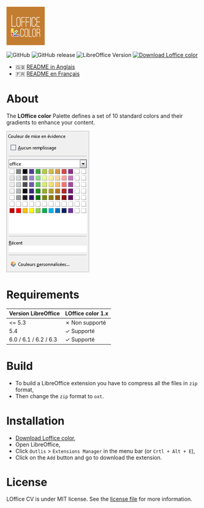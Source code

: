 ![Logo LOffice color](/Assets/logo.png)

![GitHub](https://img.shields.io/github/license/noelma/loffice-color.svg)
![GitHub release](https://img.shields.io/github/release/noelma/loffice-color.svg)
![LibreOffice Version](https://img.shields.io/badge/libreoffice-%3E%3D5.4-brightreen)
[![Download Loffice color](https://img.shields.io/badge/download-releases%20latest-blue.svg)](https://github.com/soosyze/soosyze/releases/latest/download/loffice-color.oxt "Download Loffice color")

* :gb: [README in Anglais](README.md)
* :fr: [README en Français](README_fr.md)

# About

The **LOffice color** Palette defines a set of 10 standard colors and their gradients to enhance your content.

![Loffice color palette screenshot](/Assets/screen.png)

# Requirements

| Version LibreOffice   | LOffice color 1.x |
|-----------------------|-------------------|
| <= 5.3                | ✗ Non supporté   |
| 5.4                   | ✓ Supporté       |
| 6.0 / 6.1 / 6.2 / 6.3 | ✓ Supporté       |

# Build

* To build a LibreOffice extension you have to compress all the files in `zip` format,
* Then change the `zip` format to `oxt`.

# Installation

* [Download Loffice color](https://github.com/soosyze/soosyze/releases/latest/download/loffice-color.oxt),
* Open LibreOffice,
* Click `Outlis` > `Extensions Manager` in the menu bar (or `Crtl + Alt + E`),
* Click on the `Add` button and go to download the extension.

# License

LOffice CV is under MIT license. See the [license file](https://github.com/noelma/loffice-color/blob/master/LICENSE) for more information.